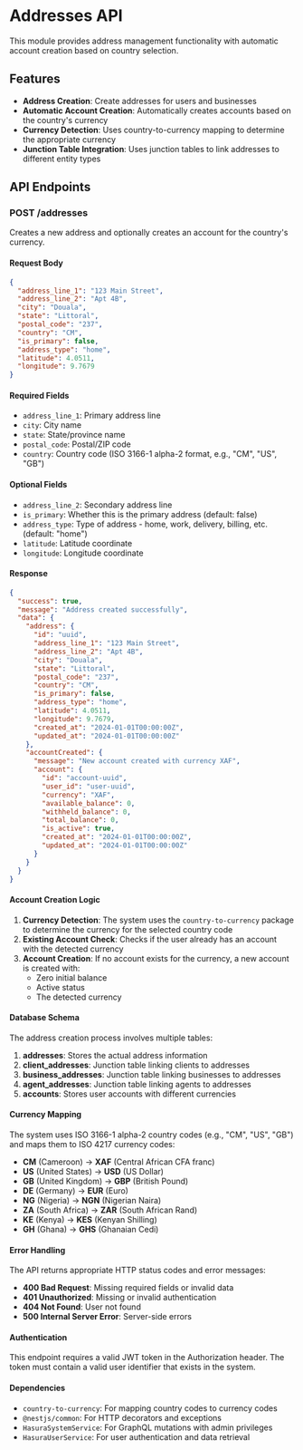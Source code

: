 # Addresses API

This module provides address management functionality with automatic account creation based on country selection.

## Features

- **Address Creation**: Create addresses for users and businesses
- **Automatic Account Creation**: Automatically creates accounts based on the country's currency
- **Currency Detection**: Uses country-to-currency mapping to determine the appropriate currency
- **Junction Table Integration**: Uses junction tables to link addresses to different entity types

## API Endpoints

### POST /addresses

Creates a new address and optionally creates an account for the country's currency.

#### Request Body

```json
{
  "address_line_1": "123 Main Street",
  "address_line_2": "Apt 4B",
  "city": "Douala",
  "state": "Littoral",
  "postal_code": "237",
  "country": "CM",
  "is_primary": false,
  "address_type": "home",
  "latitude": 4.0511,
  "longitude": 9.7679
}
```

#### Required Fields

- `address_line_1`: Primary address line
- `city`: City name
- `state`: State/province name
- `postal_code`: Postal/ZIP code
- `country`: Country code (ISO 3166-1 alpha-2 format, e.g., "CM", "US", "GB")

#### Optional Fields

- `address_line_2`: Secondary address line
- `is_primary`: Whether this is the primary address (default: false)
- `address_type`: Type of address - home, work, delivery, billing, etc. (default: "home")
- `latitude`: Latitude coordinate
- `longitude`: Longitude coordinate

#### Response

```json
{
  "success": true,
  "message": "Address created successfully",
  "data": {
    "address": {
      "id": "uuid",
      "address_line_1": "123 Main Street",
      "address_line_2": "Apt 4B",
      "city": "Douala",
      "state": "Littoral",
      "postal_code": "237",
      "country": "CM",
      "is_primary": false,
      "address_type": "home",
      "latitude": 4.0511,
      "longitude": 9.7679,
      "created_at": "2024-01-01T00:00:00Z",
      "updated_at": "2024-01-01T00:00:00Z"
    },
    "accountCreated": {
      "message": "New account created with currency XAF",
      "account": {
        "id": "account-uuid",
        "user_id": "user-uuid",
        "currency": "XAF",
        "available_balance": 0,
        "withheld_balance": 0,
        "total_balance": 0,
        "is_active": true,
        "created_at": "2024-01-01T00:00:00Z",
        "updated_at": "2024-01-01T00:00:00Z"
      }
    }
  }
}
```

#### Account Creation Logic

1. **Currency Detection**: The system uses the `country-to-currency` package to determine the currency for the selected country code
2. **Existing Account Check**: Checks if the user already has an account with the detected currency
3. **Account Creation**: If no account exists for the currency, a new account is created with:
   - Zero initial balance
   - Active status
   - The detected currency

#### Database Schema

The address creation process involves multiple tables:

1. **addresses**: Stores the actual address information
2. **client_addresses**: Junction table linking clients to addresses
3. **business_addresses**: Junction table linking businesses to addresses
4. **agent_addresses**: Junction table linking agents to addresses
5. **accounts**: Stores user accounts with different currencies

#### Currency Mapping

The system uses ISO 3166-1 alpha-2 country codes (e.g., "CM", "US", "GB") and maps them to ISO 4217 currency codes:

- **CM** (Cameroon) → **XAF** (Central African CFA franc)
- **US** (United States) → **USD** (US Dollar)
- **GB** (United Kingdom) → **GBP** (British Pound)
- **DE** (Germany) → **EUR** (Euro)
- **NG** (Nigeria) → **NGN** (Nigerian Naira)
- **ZA** (South Africa) → **ZAR** (South African Rand)
- **KE** (Kenya) → **KES** (Kenyan Shilling)
- **GH** (Ghana) → **GHS** (Ghanaian Cedi)

#### Error Handling

The API returns appropriate HTTP status codes and error messages:

- **400 Bad Request**: Missing required fields or invalid data
- **401 Unauthorized**: Missing or invalid authentication
- **404 Not Found**: User not found
- **500 Internal Server Error**: Server-side errors

#### Authentication

This endpoint requires a valid JWT token in the Authorization header. The token must contain a valid user identifier that exists in the system.

#### Dependencies

- `country-to-currency`: For mapping country codes to currency codes
- `@nestjs/common`: For HTTP decorators and exceptions
- `HasuraSystemService`: For GraphQL mutations with admin privileges
- `HasuraUserService`: For user authentication and data retrieval

